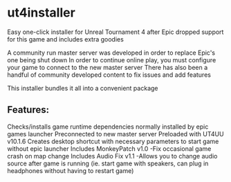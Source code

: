 # ut4installer

Easy one-click installer for Unreal Tournament 4 after Epic dropped support for this game and includes extra goodies

A community run master server was developed in order to replace Epic's one being shut down
In order to continue online play, you must configure your game to connect to the new master server
There has also been a handful of community developed content to fix issues and add features

This installer bundles it all into a convenient package

Features:
---------------
Checks/installs game runtime dependencies normally installed by epic games launcher
Preconnected to new master server
Preloaded with UT4UU v10.1.6
Creates desktop shortcut with necessary parameters to start game without epic launcher
Includes MonkeyPatch v1.0
  -Fix occasional game crash on map change
Includes Audio Fix v1.1
  -Allows you to change audio source after game is running (ie. start game with speakers, can plug in headphones without having to restart game)
